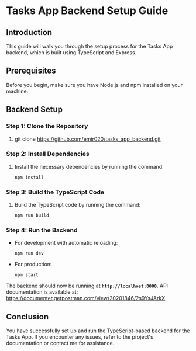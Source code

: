 # **Tasks App Backend Setup Guide**

## **Introduction**

This guide will walk you through the setup process for the Tasks App backend, which is built using TypeScript and Express.

## **Prerequisites**

Before you begin, make sure you have Node.js and npm installed on your machine.

## **Backend Setup**

### **Step 1: Clone the Repository**

1. git clone https://github.com/emir020/tasks_app_backend.git

### **Step 2: Install Dependencies**

1. Install the necessary dependencies by running the command:

   ```
   npm install
   ```

### **Step 3: Build the TypeScript Code**

1. Build the TypeScript code by running the command:

   ```
   npm run build
   ```

### **Step 4: Run the Backend**

- For development with automatic reloading:
  ```
  npm run dev
  ```
- For production:
  ```
  npm start
  ```

The backend should now be running at **`http://localhost:8000`**.
API documentation is available at: https://documenter.getpostman.com/view/20201846/2s9YsJArkX

## **Conclusion**

You have successfully set up and run the TypeScript-based backend for the Tasks App. If you encounter any issues, refer to the project's documentation or contact me for assistance.

